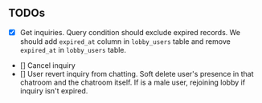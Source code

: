 ## TODOs

- [x] Get inquiries. Query condition should exclude expired records. We should add `expired_at` column in `lobby_users` table and remove `expired_at` in `lobby_users` table.
- [] Cancel inquiry 
- [] User revert inquiry from chatting. Soft delete user's presence in that chatroom and the chatroom itself. If is a male user, rejoining lobby if inquiry isn't expired.